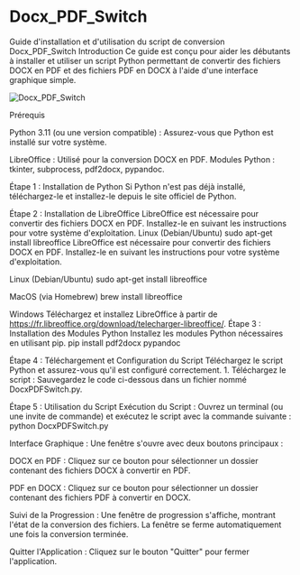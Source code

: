 # Docx_PDF_Switch

Guide d'installation et d'utilisation du script de conversion Docx_PDF_Switch
Introduction
Ce guide est conçu pour aider les débutants à installer et utiliser un script Python permettant de convertir des fichiers DOCX en PDF et des fichiers PDF en DOCX à l'aide d'une interface graphique simple.

![Docx_PDF_Switch](https://github.com/danydube1971/Docx_PDF_Switch/assets/74633244/7a5f58ad-4095-4e47-b542-cb74d1d217cb)


Prérequis

Python 3.11 (ou une version compatible) : Assurez-vous que Python est installé sur votre système. 

LibreOffice : Utilisé pour la conversion DOCX en PDF. Modules Python : tkinter, subprocess, pdf2docx, pypandoc. 

Étape 1 : Installation de Python Si Python n'est pas déjà installé, téléchargez-le et installez-le depuis le site officiel de Python. 

Étape 2 : Installation de LibreOffice LibreOffice est nécessaire pour convertir des fichiers DOCX en PDF. Installez-le en suivant les instructions pour votre système d'exploitation. Linux (Debian/Ubuntu) sudo apt-get install libreoffice
LibreOffice est nécessaire pour convertir des fichiers DOCX en PDF. Installez-le en suivant les instructions pour votre système d'exploitation.

Linux (Debian/Ubuntu)
sudo apt-get install libreoffice

MacOS (via Homebrew)
brew install libreoffice

Windows
Téléchargez et installez LibreOffice à partir de https://fr.libreoffice.org/download/telecharger-libreoffice/.
Étape 3 : Installation des Modules Python
Installez les modules Python nécessaires en utilisant pip.
pip install pdf2docx pypandoc



Étape 4 : Téléchargement et Configuration du Script
Téléchargez le script Python et assurez-vous qu'il est configuré correctement.
    1. Téléchargez le script : Sauvegardez le code ci-dessous dans un fichier nommé DocxPDFSwitch.py.

Étape 5 : Utilisation du Script
  Exécution du Script : Ouvrez un terminal (ou une invite de commande) et exécutez le script avec la commande suivante :
python DocxPDFSwitch.py    
    
   Interface Graphique : Une fenêtre s'ouvre avec deux boutons principaux :
       
  DOCX en PDF : Cliquez sur ce bouton pour sélectionner un dossier contenant des fichiers DOCX à convertir en PDF.
       
  PDF en DOCX : Cliquez sur ce bouton pour sélectionner un dossier contenant des fichiers PDF à convertir en DOCX.
  
  Suivi de la Progression : Une fenêtre de progression s'affiche, montrant l'état de la conversion des fichiers. La fenêtre se ferme automatiquement une fois la conversion terminée.
  
  Quitter l'Application : Cliquez sur le bouton "Quitter" pour fermer l'application.

  

    
       
    
